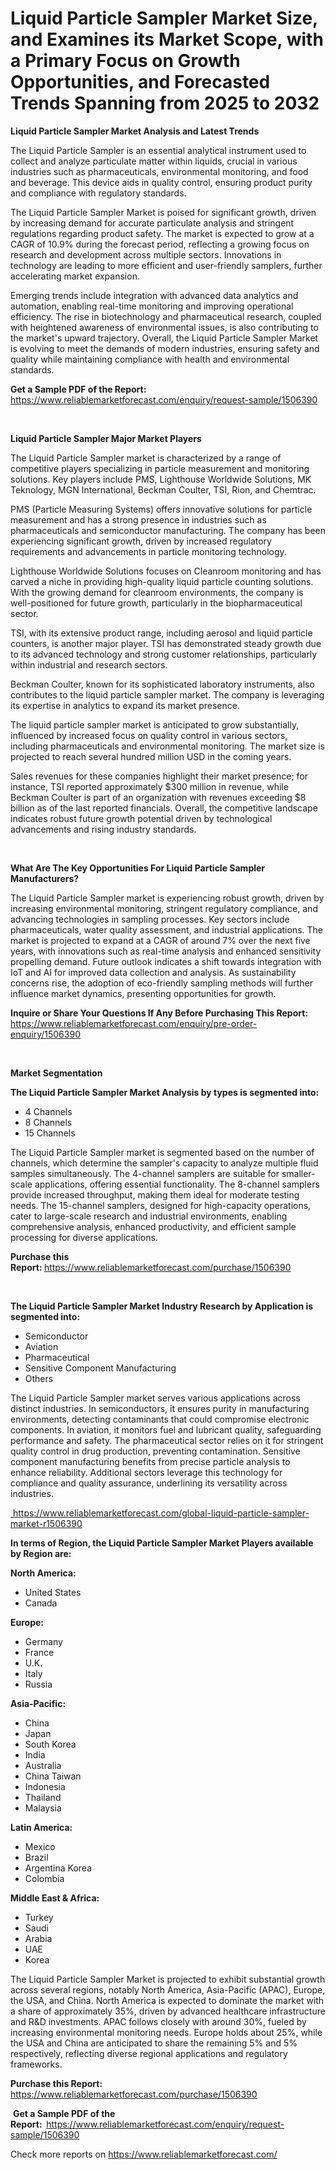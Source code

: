 <p><h1>Liquid Particle Sampler Market Size, and Examines its Market Scope, with a Primary Focus on Growth Opportunities, and Forecasted Trends Spanning from 2025 to 2032</h1></p><p><strong>Liquid Particle Sampler Market Analysis and Latest Trends</strong></p>
<p><p>The Liquid Particle Sampler is an essential analytical instrument used to collect and analyze particulate matter within liquids, crucial in various industries such as pharmaceuticals, environmental monitoring, and food and beverage. This device aids in quality control, ensuring product purity and compliance with regulatory standards.</p><p>The Liquid Particle Sampler Market is poised for significant growth, driven by increasing demand for accurate particulate analysis and stringent regulations regarding product safety. The market is expected to grow at a CAGR of 10.9% during the forecast period, reflecting a growing focus on research and development across multiple sectors. Innovations in technology are leading to more efficient and user-friendly samplers, further accelerating market expansion. </p><p>Emerging trends include integration with advanced data analytics and automation, enabling real-time monitoring and improving operational efficiency. The rise in biotechnology and pharmaceutical research, coupled with heightened awareness of environmental issues, is also contributing to the market's upward trajectory. Overall, the Liquid Particle Sampler Market is evolving to meet the demands of modern industries, ensuring safety and quality while maintaining compliance with health and environmental standards.</p></p>
<p><strong>Get a Sample PDF of the Report:&nbsp;</strong> <a href="https://www.reliablemarketforecast.com/enquiry/request-sample/1506390?utm_campaign=2950&utm_medium=2&utm_source=Github&utm_content=ia&utm_term=23032025&utm_id=liquid-particle-sampler">https://www.reliablemarketforecast.com/enquiry/request-sample/1506390</a></p>
<p>&nbsp;</p>
<p><strong>Liquid Particle Sampler Major Market Players</strong></p>
<p><p>The Liquid Particle Sampler market is characterized by a range of competitive players specializing in particle measurement and monitoring solutions. Key players include PMS, Lighthouse Worldwide Solutions, MK Teknology, MGN International, Beckman Coulter, TSI, Rion, and Chemtrac. </p><p>PMS (Particle Measuring Systems) offers innovative solutions for particle measurement and has a strong presence in industries such as pharmaceuticals and semiconductor manufacturing. The company has been experiencing significant growth, driven by increased regulatory requirements and advancements in particle monitoring technology.</p><p>Lighthouse Worldwide Solutions focuses on Cleanroom monitoring and has carved a niche in providing high-quality liquid particle counting solutions. With the growing demand for cleanroom environments, the company is well-positioned for future growth, particularly in the biopharmaceutical sector.</p><p>TSI, with its extensive product range, including aerosol and liquid particle counters, is another major player. TSI has demonstrated steady growth due to its advanced technology and strong customer relationships, particularly within industrial and research sectors.</p><p>Beckman Coulter, known for its sophisticated laboratory instruments, also contributes to the liquid particle sampler market. The company is leveraging its expertise in analytics to expand its market presence.</p><p>The liquid particle sampler market is anticipated to grow substantially, influenced by increased focus on quality control in various sectors, including pharmaceuticals and environmental monitoring. The market size is projected to reach several hundred million USD in the coming years.</p><p>Sales revenues for these companies highlight their market presence; for instance, TSI reported approximately $300 million in revenue, while Beckman Coulter is part of an organization with revenues exceeding $8 billion as of the last reported financials. Overall, the competitive landscape indicates robust future growth potential driven by technological advancements and rising industry standards.</p></p>
<p>&nbsp;</p>
<p><strong>What Are The Key Opportunities For Liquid Particle Sampler Manufacturers?</strong></p>
<p><p>The Liquid Particle Sampler market is experiencing robust growth, driven by increasing environmental monitoring, stringent regulatory compliance, and advancing technologies in sampling processes. Key sectors include pharmaceuticals, water quality assessment, and industrial applications. The market is projected to expand at a CAGR of around 7% over the next five years, with innovations such as real-time analysis and enhanced sensitivity propelling demand. Future outlook indicates a shift towards integration with IoT and AI for improved data collection and analysis. As sustainability concerns rise, the adoption of eco-friendly sampling methods will further influence market dynamics, presenting opportunities for growth.</p></p>
<p><strong>Inquire or Share Your Questions If Any Before Purchasing This Report:</strong> <a href="https://www.reliablemarketforecast.com/enquiry/pre-order-enquiry/1506390?utm_campaign=2950&utm_medium=2&utm_source=Github&utm_content=ia&utm_term=23032025&utm_id=liquid-particle-sampler">https://www.reliablemarketforecast.com/enquiry/pre-order-enquiry/1506390</a></p>
<p>&nbsp;</p>
<p><strong>Market Segmentation</strong></p>
<p><strong>The Liquid Particle Sampler Market Analysis by types is segmented into:</strong></p>
<p><ul><li>4 Channels</li><li>8 Channels</li><li>15 Channels</li></ul></p>
<p><p>The Liquid Particle Sampler market is segmented based on the number of channels, which determine the sampler's capacity to analyze multiple fluid samples simultaneously. The 4-channel samplers are suitable for smaller-scale applications, offering essential functionality. The 8-channel samplers provide increased throughput, making them ideal for moderate testing needs. The 15-channel samplers, designed for high-capacity operations, cater to large-scale research and industrial environments, enabling comprehensive analysis, enhanced productivity, and efficient sample processing for diverse applications.</p></p>
<p><strong>Purchase this Report:&nbsp;</strong><a href="https://www.reliablemarketforecast.com/purchase/1506390?utm_campaign=2950&utm_medium=2&utm_source=Github&utm_content=ia&utm_term=23032025&utm_id=liquid-particle-sampler">https://www.reliablemarketforecast.com/purchase/1506390</a></p>
<p>&nbsp;</p>
<p><strong>The Liquid Particle Sampler Market Industry Research by Application is segmented into:</strong></p>
<p><ul><li>Semiconductor</li><li>Aviation</li><li>Pharmaceutical</li><li>Sensitive Component Manufacturing</li><li>Others</li></ul></p>
<p><p>The Liquid Particle Sampler market serves various applications across distinct industries. In semiconductors, it ensures purity in manufacturing environments, detecting contaminants that could compromise electronic components. In aviation, it monitors fuel and lubricant quality, safeguarding performance and safety. The pharmaceutical sector relies on it for stringent quality control in drug production, preventing contamination. Sensitive component manufacturing benefits from precise particle analysis to enhance reliability. Additional sectors leverage this technology for compliance and quality assurance, underlining its versatility across industries.</p></p>
<p><a href="https://www.reliablemarketforecast.com/global-liquid-particle-sampler-market-r1506390?utm_campaign=2950&utm_medium=2&utm_source=Github&utm_content=ia&utm_term=23032025&utm_id=liquid-particle-sampler">&nbsp;https://www.reliablemarketforecast.com/global-liquid-particle-sampler-market-r1506390</a></p>
<p><strong>In terms of Region, the Liquid Particle Sampler Market Players available by Region are:</strong></p>
<p>
    <p> <strong> North America: </strong>
        <ul>
            <li>United States</li>
            <li>Canada</li>
        </ul>
        </p> 
    <p> <strong> Europe: </strong>
        <ul>
            <li>Germany</li>
            <li>France</li>
            <li>U.K.</li>
            <li>Italy</li>
            <li>Russia</li>
        </ul>
        </p> 
    <p> <strong> Asia-Pacific: </strong>
        <ul>
            <li>China</li>
            <li>Japan</li>
            <li>South Korea</li>
            <li>India</li>
            <li>Australia</li>
            <li>China Taiwan</li>
            <li>Indonesia</li>
            <li>Thailand</li>
            <li>Malaysia</li>
        </ul>
        </p> 
    <p> <strong> Latin America: </strong>
        <ul>
            <li>Mexico</li>
            <li>Brazil</li>
            <li>Argentina Korea</li>
            <li>Colombia</li>
        </ul>
        </p> 
    <p> <strong> Middle East & Africa: </strong>
        <ul>
            <li>Turkey</li>
            <li>Saudi</li>
            <li>Arabia</li>
            <li>UAE</li>
            <li>Korea</li>
        </ul>
    </p>
    </p>
<p><p>The Liquid Particle Sampler Market is projected to exhibit substantial growth across several regions, notably North America, Asia-Pacific (APAC), Europe, the USA, and China. North America is expected to dominate the market with a share of approximately 35%, driven by advanced healthcare infrastructure and R&D investments. APAC follows closely with around 30%, fueled by increasing environmental monitoring needs. Europe holds about 25%, while the USA and China are anticipated to share the remaining 5% and 5% respectively, reflecting diverse regional applications and regulatory frameworks.</p></p>
<p><strong>Purchase this Report: </strong><a href="https://www.reliablemarketforecast.com/purchase/1506390?utm_campaign=2950&utm_medium=2&utm_source=Github&utm_content=ia&utm_term=23032025&utm_id=liquid-particle-sampler">https://www.reliablemarketforecast.com/purchase/1506390</a></p>
<p>&nbsp;<strong>Get a Sample PDF of the Report:&nbsp;&nbsp;</strong><a href="https://www.reliablemarketforecast.com/enquiry/request-sample/1506390?utm_campaign=2950&utm_medium=2&utm_source=Github&utm_content=ia&utm_term=23032025&utm_id=liquid-particle-sampler">https://www.reliablemarketforecast.com/enquiry/request-sample/1506390</a></p>
<p><strong></strong></p>
<p>Check more reports on <a href="https://www.reliablemarketforecast.com/?utm_campaign=2950&utm_medium=2&utm_source=Github&utm_content=ia&utm_term=23032025&utm_id=liquid-particle-sampler">https://www.reliablemarketforecast.com/</a></p>